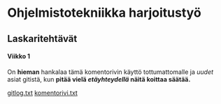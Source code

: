 ﻿<h1>Ohjelmistotekniikka harjoitustyö

<h2>Laskaritehtävät

<h4>Viikko 1</h4>

On **hieman** hankalaa tämä komentorivin käyttö tottumattomalle ja *uudet* asiat gitistä, kun **pitää vielä *etäyhteydellä* näitä koittaa säätää.**

[gitlog.txt](https://github.com/Wirtuoosi/ot-harjoitustyo/blob/master/laskarit/viikko1/gitlog.txt)
[komentorivi.txt](https://github.com/Wirtuoosi/ot-harjoitustyo/blob/master/laskarit/viikko1/komentorivi.txt)
